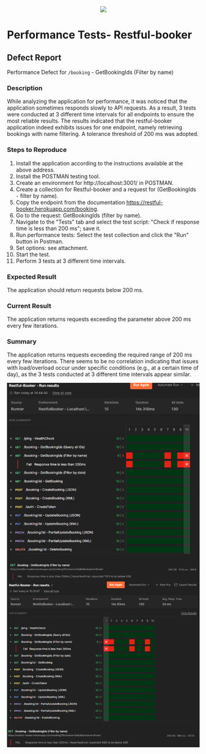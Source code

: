 <p align="center">
    <img src="https://skillicons.dev/icons?i=github,postman,github,postman,github,postman,github,postman,github,postman,github,postman,github,postman,github,postman" />
</p>

# Performance Tests- Restful-booker 

## Defect Report

Performance Defect for `/booking` - GetBookingIds (Filter by name)

### Description

While analyzing the application for performance, it was noticed that the application sometimes responds slowly to API requests. As a result, 3 tests were conducted at 3 different time intervals for all endpoints to ensure the most reliable results. The results indicated that the restful-booker application indeed exhibits issues for one endpoint, namely retrieving bookings with name filtering. A tolerance threshold of 200 ms was adopted.

### Steps to Reproduce

1. Install the application according to the instructions available at the above address.
2. Install the POSTMAN testing tool.
3. Create an environment for http://localhost:3001/ in POSTMAN.
4. Create a collection for Restful-booker and a request for (GetBookingIds - filter by name).
5. Copy the endpoint from the documentation https://restful-booker.herokuapp.com/booking.
6. Go to the request: GetBookingIds (filter by name).
7. Navigate to the "Tests" tab and select the test script: "Check if response time is less than 200 ms"; save it.
8. Run performance tests: Select the test collection and click the "Run" button in Postman.
9. Set options: see attachment.
10. Start the test.
11. Perform 3 tests at 3 different time intervals.

### Expected Result

The application should return requests below 200 ms.

### Current Result

The application returns requests exceeding the parameter above 200 ms every few iterations.

### Summary

The application returns requests exceeding the required range of 200 ms every few iterations. There seems to be no correlation indicating that issues with load/overload occur under specific conditions (e.g., at a certain time of day), as the 3 tests conducted at 3 different time intervals appear similar.

<div style="display: flex; justify-content: center;">
    <img src="https://github.com/JkellerX/restful-booker-API-Tests/blob/master/images/PerformanceTests.jpg" alt="PerformanceTests" style="width: 100%; max-width: 600px;">
</div>

<div style="display: flex; justify-content: center;">
    <img src="https://github.com/JkellerX/restful-booker-API-Tests/blob/master/images/PerformanceTests2.jpg" alt="PerformanceTests2" style="width: 100%; max-width: 600px;">
</div>

<div style="display: flex; justify-content: center;">
    <img src="https://github.com/JkellerX/restful-booker-API-Tests/blob/master/images/PerformanceTests3.jpg" alt="PerformanceTests3" style="width: 100%; max-width: 600px;">
</div>

<div style="display: flex; justify-content: center;">
    <img src="https://github.com/JkellerX/restful-booker-API-Tests/blob/master/images/PerformanceTests4.jpg" alt="PerformanceTests4" style="width: 100%; max-width: 600px;">
</div>